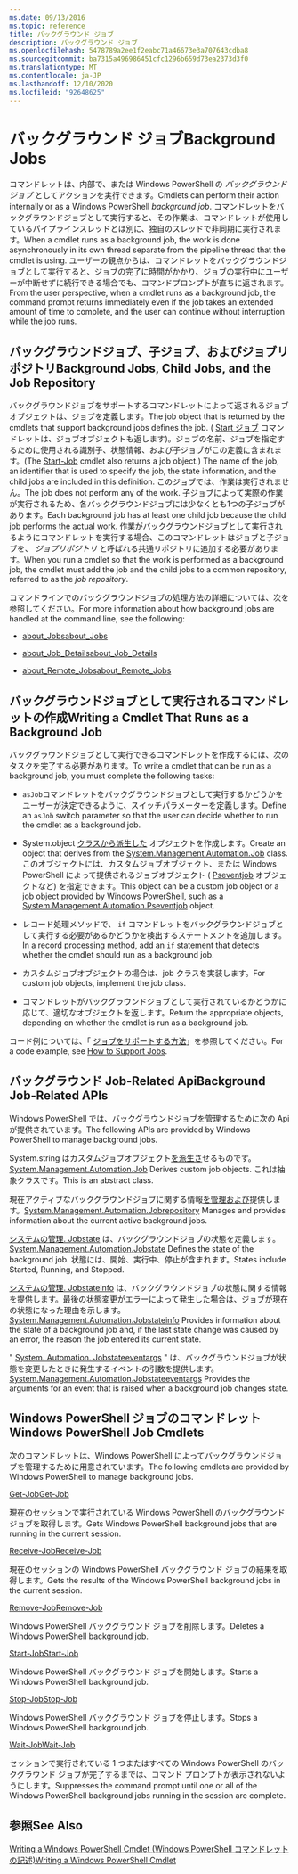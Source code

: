 ```yaml
---
ms.date: 09/13/2016
ms.topic: reference
title: バックグラウンド ジョブ
description: バックグラウンド ジョブ
ms.openlocfilehash: 5478789a2ee1f2eabc71a46673e3a707643cdba8
ms.sourcegitcommit: ba7315a496986451cfc1296b659d73ea2373d3f0
ms.translationtype: MT
ms.contentlocale: ja-JP
ms.lasthandoff: 12/10/2020
ms.locfileid: "92648625"
---
```

# <a name="background-jobs"></a><span data-ttu-id="5c3b5-103">バックグラウンド ジョブ</span><span class="sxs-lookup"><span data-stu-id="5c3b5-103">Background Jobs</span></span>

<span data-ttu-id="5c3b5-104">コマンドレットは、内部で、または Windows PowerShell の *バックグラウンドジョブ* としてアクションを実行できます。</span><span class="sxs-lookup"><span data-stu-id="5c3b5-104">Cmdlets can perform their action internally or as a Windows PowerShell *background job*.</span></span> <span data-ttu-id="5c3b5-105">コマンドレットをバックグラウンドジョブとして実行すると、その作業は、コマンドレットが使用しているパイプラインスレッドとは別に、独自のスレッドで非同期に実行されます。</span><span class="sxs-lookup"><span data-stu-id="5c3b5-105">When a cmdlet runs as a background job, the work is done asynchronously in its own thread separate from the pipeline thread that the cmdlet is using.</span></span> <span data-ttu-id="5c3b5-106">ユーザーの観点からは、コマンドレットをバックグラウンドジョブとして実行すると、ジョブの完了に時間がかかり、ジョブの実行中にユーザーが中断せずに続行できる場合でも、コマンドプロンプトが直ちに返されます。</span><span class="sxs-lookup"><span data-stu-id="5c3b5-106">From the user perspective, when a cmdlet runs as a background job, the command prompt returns immediately even if the job takes an extended amount of time to complete, and the user can continue without interruption while the job runs.</span></span>

## <a name="background-jobs-child-jobs-and-the-job-repository"></a><span data-ttu-id="5c3b5-107">バックグラウンドジョブ、子ジョブ、およびジョブリポジトリ</span><span class="sxs-lookup"><span data-stu-id="5c3b5-107">Background Jobs, Child Jobs, and the Job Repository</span></span>

<span data-ttu-id="5c3b5-108">バックグラウンドジョブをサポートするコマンドレットによって返されるジョブオブジェクトは、ジョブを定義します。</span><span class="sxs-lookup"><span data-stu-id="5c3b5-108">The job object that is returned by the cmdlets that support background jobs defines the job.</span></span> <span data-ttu-id="5c3b5-109">( [Start ジョブ](/powershell/module/Microsoft.PowerShell.Core/Start-Job) コマンドレットは、ジョブオブジェクトも返します)。ジョブの名前、ジョブを指定するために使用される識別子、状態情報、および子ジョブがこの定義に含まれます。</span><span class="sxs-lookup"><span data-stu-id="5c3b5-109">(The [Start-Job](/powershell/module/Microsoft.PowerShell.Core/Start-Job) cmdlet also returns a job object.) The name of the job, an identifier that is used to specify the job, the state information, and the child jobs are included in this definition.</span></span> <span data-ttu-id="5c3b5-110">このジョブでは、作業は実行されません。</span><span class="sxs-lookup"><span data-stu-id="5c3b5-110">The job does not perform any of the work.</span></span> <span data-ttu-id="5c3b5-111">子ジョブによって実際の作業が実行されるため、各バックグラウンドジョブには少なくとも1つの子ジョブがあります。</span><span class="sxs-lookup"><span data-stu-id="5c3b5-111">Each background job has at least one child job because the child job performs the actual work.</span></span> <span data-ttu-id="5c3b5-112">作業がバックグラウンドジョブとして実行されるようにコマンドレットを実行する場合、このコマンドレットはジョブと子ジョブを、 *ジョブリポジトリ* と呼ばれる共通リポジトリに追加する必要があります。</span><span class="sxs-lookup"><span data-stu-id="5c3b5-112">When you run a cmdlet so that the work is performed as a background job, the cmdlet must add the job and the child jobs to a common repository, referred to as the *job repository*.</span></span>

<span data-ttu-id="5c3b5-113">コマンドラインでのバックグラウンドジョブの処理方法の詳細については、次を参照してください。</span><span class="sxs-lookup"><span data-stu-id="5c3b5-113">For more information about how background jobs are handled at the command line, see the following:</span></span>

- [<span data-ttu-id="5c3b5-114">about_Jobs</span><span class="sxs-lookup"><span data-stu-id="5c3b5-114">about_Jobs</span></span>](/powershell/module/microsoft.powershell.core/about/about_jobs)

- [<span data-ttu-id="5c3b5-115">about_Job_Details</span><span class="sxs-lookup"><span data-stu-id="5c3b5-115">about_Job_Details</span></span>](/powershell/module/microsoft.powershell.core/about/about_job_details)

- [<span data-ttu-id="5c3b5-116">about_Remote_Jobs</span><span class="sxs-lookup"><span data-stu-id="5c3b5-116">about_Remote_Jobs</span></span>](/powershell/module/microsoft.powershell.core/about/about_remote_jobs)

## <a name="writing-a-cmdlet-that-runs-as-a-background-job"></a><span data-ttu-id="5c3b5-117">バックグラウンドジョブとして実行されるコマンドレットの作成</span><span class="sxs-lookup"><span data-stu-id="5c3b5-117">Writing a Cmdlet That Runs as a Background Job</span></span>

<span data-ttu-id="5c3b5-118">バックグラウンドジョブとして実行できるコマンドレットを作成するには、次のタスクを完了する必要があります。</span><span class="sxs-lookup"><span data-stu-id="5c3b5-118">To write a cmdlet that can be run as a background job, you must complete the following tasks:</span></span>

- <span data-ttu-id="5c3b5-119">`asJob`コマンドレットをバックグラウンドジョブとして実行するかどうかをユーザーが決定できるように、スイッチパラメーターを定義します。</span><span class="sxs-lookup"><span data-stu-id="5c3b5-119">Define an `asJob` switch parameter so that the user can decide whether to run the cmdlet as a background job.</span></span>

- <span data-ttu-id="5c3b5-120">System.object [クラスから派生した](/dotnet/api/System.Management.Automation.Job) オブジェクトを作成します。</span><span class="sxs-lookup"><span data-stu-id="5c3b5-120">Create an object that derives from the [System.Management.Automation.Job](/dotnet/api/System.Management.Automation.Job) class.</span></span> <span data-ttu-id="5c3b5-121">このオブジェクトには、カスタムジョブオブジェクト、または Windows PowerShell によって提供されるジョブオブジェクト ( [Pseventjob](/dotnet/api/System.Management.Automation.PSEventJob) オブジェクトなど) を指定できます。</span><span class="sxs-lookup"><span data-stu-id="5c3b5-121">This object can be a custom job object or a job object provided by Windows PowerShell, such as a [System.Management.Automation.Pseventjob](/dotnet/api/System.Management.Automation.PSEventJob) object.</span></span>

- <span data-ttu-id="5c3b5-122">レコード処理メソッドで、 `if` コマンドレットをバックグラウンドジョブとして実行する必要があるかどうかを検出するステートメントを追加します。</span><span class="sxs-lookup"><span data-stu-id="5c3b5-122">In a record processing method, add an `if` statement that detects whether the cmdlet should run as a background job.</span></span>

- <span data-ttu-id="5c3b5-123">カスタムジョブオブジェクトの場合は、job クラスを実装します。</span><span class="sxs-lookup"><span data-stu-id="5c3b5-123">For custom job objects, implement the job class.</span></span>

- <span data-ttu-id="5c3b5-124">コマンドレットがバックグラウンドジョブとして実行されているかどうかに応じて、適切なオブジェクトを返します。</span><span class="sxs-lookup"><span data-stu-id="5c3b5-124">Return the appropriate objects, depending on whether the cmdlet is run as a background job.</span></span>

<span data-ttu-id="5c3b5-125">コード例については、「 [ジョブをサポートする方法](./how-to-support-jobs.md)」を参照してください。</span><span class="sxs-lookup"><span data-stu-id="5c3b5-125">For a code example, see [How to Support Jobs](./how-to-support-jobs.md).</span></span>

## <a name="background-job-related-apis"></a><span data-ttu-id="5c3b5-126">バックグラウンド Job-Related Api</span><span class="sxs-lookup"><span data-stu-id="5c3b5-126">Background Job-Related APIs</span></span>

<span data-ttu-id="5c3b5-127">Windows PowerShell では、バックグラウンドジョブを管理するために次の Api が提供されています。</span><span class="sxs-lookup"><span data-stu-id="5c3b5-127">The following APIs are provided by Windows PowerShell to manage background jobs.</span></span>

<span data-ttu-id="5c3b5-128">System.string はカスタムジョブオブジェクト[を派生さ](/dotnet/api/System.Management.Automation.Job)せるものです。</span><span class="sxs-lookup"><span data-stu-id="5c3b5-128">[System.Management.Automation.Job](/dotnet/api/System.Management.Automation.Job) Derives custom job objects.</span></span> <span data-ttu-id="5c3b5-129">これは抽象クラスです。</span><span class="sxs-lookup"><span data-stu-id="5c3b5-129">This is an abstract class.</span></span>

<span data-ttu-id="5c3b5-130">現在アクティブなバックグラウンドジョブに関する情報[を管理および](/dotnet/api/System.Management.Automation.JobRepository)提供します。</span><span class="sxs-lookup"><span data-stu-id="5c3b5-130">[System.Management.Automation.Jobrepository](/dotnet/api/System.Management.Automation.JobRepository) Manages and provides information about the current active background jobs.</span></span>

<span data-ttu-id="5c3b5-131">[システムの管理. Jobstate](/dotnet/api/System.Management.Automation.JobState) は、バックグラウンドジョブの状態を定義します。</span><span class="sxs-lookup"><span data-stu-id="5c3b5-131">[System.Management.Automation.Jobstate](/dotnet/api/System.Management.Automation.JobState) Defines the state of the background job.</span></span> <span data-ttu-id="5c3b5-132">状態には、開始、実行中、停止が含まれます。</span><span class="sxs-lookup"><span data-stu-id="5c3b5-132">States include Started, Running, and Stopped.</span></span>

<span data-ttu-id="5c3b5-133">[システムの管理. Jobstateinfo](/dotnet/api/System.Management.Automation.JobStateInfo) は、バックグラウンドジョブの状態に関する情報を提供します。最後の状態変更がエラーによって発生した場合は、ジョブが現在の状態になった理由を示します。</span><span class="sxs-lookup"><span data-stu-id="5c3b5-133">[System.Management.Automation.Jobstateinfo](/dotnet/api/System.Management.Automation.JobStateInfo) Provides information about the state of a background job and, if the last state change was caused by an error, the reason the job entered its current state.</span></span>

<span data-ttu-id="5c3b5-134">" [System. Automation. Jobstateeventargs](/dotnet/api/System.Management.Automation.JobStateEventArgs) " は、バックグラウンドジョブが状態を変更したときに発生するイベントの引数を提供します。</span><span class="sxs-lookup"><span data-stu-id="5c3b5-134">[System.Management.Automation.Jobstateeventargs](/dotnet/api/System.Management.Automation.JobStateEventArgs) Provides the arguments for an event that is raised when a background job changes state.</span></span>

## <a name="windows-powershell-job-cmdlets"></a><span data-ttu-id="5c3b5-135">Windows PowerShell ジョブのコマンドレット</span><span class="sxs-lookup"><span data-stu-id="5c3b5-135">Windows PowerShell Job Cmdlets</span></span>

<span data-ttu-id="5c3b5-136">次のコマンドレットは、Windows PowerShell によってバックグラウンドジョブを管理するために用意されています。</span><span class="sxs-lookup"><span data-stu-id="5c3b5-136">The following cmdlets are provided by Windows PowerShell to manage background jobs.</span></span>

[<span data-ttu-id="5c3b5-137">Get-Job</span><span class="sxs-lookup"><span data-stu-id="5c3b5-137">Get-Job</span></span>](/powershell/module/Microsoft.PowerShell.Core/Get-Job)

<span data-ttu-id="5c3b5-138">現在のセッションで実行されている Windows PowerShell のバックグラウンド ジョブを取得します。</span><span class="sxs-lookup"><span data-stu-id="5c3b5-138">Gets Windows PowerShell background jobs that are running in the current session.</span></span>

[<span data-ttu-id="5c3b5-139">Receive-Job</span><span class="sxs-lookup"><span data-stu-id="5c3b5-139">Receive-Job</span></span>](/powershell/module/Microsoft.PowerShell.Core/Receive-Job)

<span data-ttu-id="5c3b5-140">現在のセッションの Windows PowerShell バックグラウンド ジョブの結果を取得します。</span><span class="sxs-lookup"><span data-stu-id="5c3b5-140">Gets the results of the Windows PowerShell background jobs in the current session.</span></span>

[<span data-ttu-id="5c3b5-141">Remove-Job</span><span class="sxs-lookup"><span data-stu-id="5c3b5-141">Remove-Job</span></span>](/powershell/module/Microsoft.PowerShell.Core/Remove-Job)

<span data-ttu-id="5c3b5-142">Windows PowerShell バックグラウンド ジョブを削除します。</span><span class="sxs-lookup"><span data-stu-id="5c3b5-142">Deletes a Windows PowerShell background job.</span></span>

[<span data-ttu-id="5c3b5-143">Start-Job</span><span class="sxs-lookup"><span data-stu-id="5c3b5-143">Start-Job</span></span>](/powershell/module/Microsoft.PowerShell.Core/Start-Job)

<span data-ttu-id="5c3b5-144">Windows PowerShell バックグラウンド ジョブを開始します。</span><span class="sxs-lookup"><span data-stu-id="5c3b5-144">Starts a Windows PowerShell background job.</span></span>

[<span data-ttu-id="5c3b5-145">Stop-Job</span><span class="sxs-lookup"><span data-stu-id="5c3b5-145">Stop-Job</span></span>](/powershell/module/Microsoft.PowerShell.Core/Stop-Job)

<span data-ttu-id="5c3b5-146">Windows PowerShell バックグラウンド ジョブを停止します。</span><span class="sxs-lookup"><span data-stu-id="5c3b5-146">Stops a Windows PowerShell background job.</span></span>

[<span data-ttu-id="5c3b5-147">Wait-Job</span><span class="sxs-lookup"><span data-stu-id="5c3b5-147">Wait-Job</span></span>](/powershell/module/Microsoft.PowerShell.Core/Wait-Job)

<span data-ttu-id="5c3b5-148">セッションで実行されている 1 つまたはすべての Windows PowerShell のバックグラウンド ジョブが完了するまでは、コマンド プロンプトが表示されないようにします。</span><span class="sxs-lookup"><span data-stu-id="5c3b5-148">Suppresses the command prompt until one or all of the Windows PowerShell background jobs running in the session are complete.</span></span>

## <a name="see-also"></a><span data-ttu-id="5c3b5-149">参照</span><span class="sxs-lookup"><span data-stu-id="5c3b5-149">See Also</span></span>

[<span data-ttu-id="5c3b5-150">Writing a Windows PowerShell Cmdlet (Windows PowerShell コマンドレットの記述)</span><span class="sxs-lookup"><span data-stu-id="5c3b5-150">Writing a Windows PowerShell Cmdlet</span></span>](./writing-a-windows-powershell-cmdlet.md)
